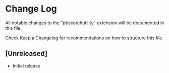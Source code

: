# Change Log

All notable changes to the "pbsearchutility" extension will be documented in this file.

Check [Keep a Changelog](http://keepachangelog.com/) for recommendations on how to structure this file.

## [Unreleased]

- Initial release